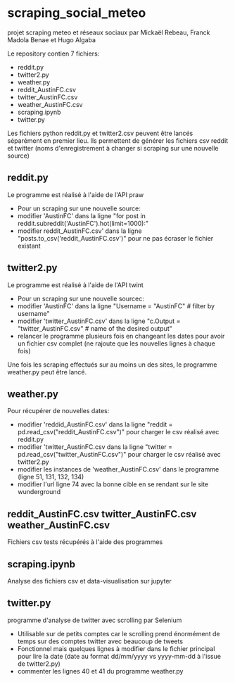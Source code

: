 # scraping_social_meteo
projet scraping meteo et réseaux sociaux par Mickaël Rebeau, Franck Madola Benae et Hugo Algaba

Le repository contien 7 fichiers:
* reddit.py
* twitter2.py
* weather.py
* reddit_AustinFC.csv
* twitter_AustinFC.csv
* weather_AustinFC.csv
* scraping.ipynb
* twitter.py

Les fichiers python reddit.py et twitter2.csv peuvent être lancés séparément en premier lieu.
Ils permettent de générer les fichiers csv reddit et twitter (noms d'enregistrement à changer si scraping sur une nouvelle source)
## reddit.py
Le programme est réalisé à l'aide de l'API praw
* Pour un scraping sur une nouvelle source: 
 * modifier 'AustinFC' dans la ligne "for post in reddit.subreddit('AustinFC').hot(limit=1000):"
 * modifier reddit_AustinFC.csv' dans la ligne "posts.to_csv('reddit_AustinFC.csv')" pour ne pas écraser le fichier existant

## twitter2.py
Le programme est réalisé à l'aide de l'API twint
* Pour un scraping sur une nouvelle sourcec:
 * modifier 'AustinFC' dans la ligne "Username = "AustinFC"  # filter by username"
 * modifier 'twitter_AustinFC.csv' dans la ligne "c.Output = "twitter_AustinFC.csv"  # name of the desired output"
 * relancer le programme plusieurs fois en changeant les dates pour avoir un fichier csv complet (ne rajoute que les nouvelles lignes à chaque fois)

Une fois les scraping effectués sur au moins un des sites, le programme weather.py peut être lancé.

## weather.py
Pour récupérer de nouvelles dates:
* modifier 'reddid_AustinFC.csv' dans la ligne "reddit = pd.read_csv("reddit_AustinFC.csv")" pour charger le csv réalisé avec reddit.py
* modifier 'twitter_AustinFC.csv dans la ligne "twitter = pd.read_csv("twitter_AustinFC.csv")" pour charger le csv réalisé avec twitter2.py
* modifier les instances de 'weather_AustinFC.csv' dans le programme (ligne 51, 131, 132, 134)
* modifier l'url ligne 74 avec la bonne cible en se rendant sur le site wunderground

## reddit_AustinFC.csv twitter_AustinFC.csv weather_AustinFC.csv
Fichiers csv tests récupérés à l'aide des programmes

## scraping.ipynb
Analyse des fichiers csv et data-visualisation sur jupyter

## twitter.py
programme d'analyse de twitter avec scrolling par Selenium
* Utilisable sur de petits comptes car le scrolling prend énormément de temps sur des comptes twitter avec beaucoup de tweets
* Fonctionnel mais quelques lignes à modifier dans le fichier principal pour lire la date (date au format dd/mm/yyyy vs yyyy-mm-dd à l'issue de twitter2.py)
 * commenter les lignes 40 et 41 du programme weather.py
